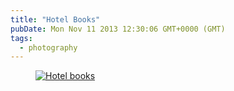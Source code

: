 ```yaml
---
title: "Hotel Books"
pubDate: Mon Nov 11 2013 12:30:06 GMT+0000 (GMT)
tags:
  - photography
---
```


<figure><a href="http://www.flickr.com/photos/domchristie/10798062583/" title="Hotel books by dom christie, on Flickr"><img src="https://farm4.staticflickr.com/3776/10798062583_049cc8b0eb.jpg" alt="Hotel books"></a></figure>
